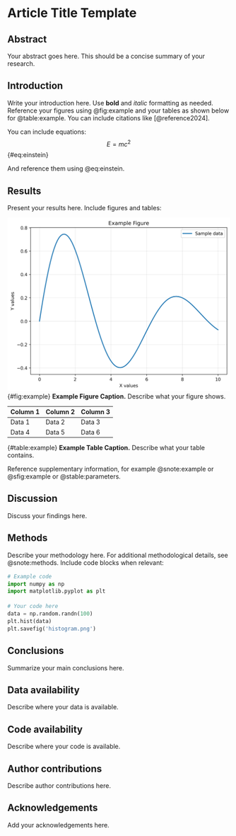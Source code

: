 # Article Title Template
<!-- Note: This title is not rendered in the PDF; the title from 00_CONFIG.yml is used instead -->

## Abstract

Your abstract goes here. This should be a concise summary of your research. 

## Introduction

Write your introduction here. Use **bold** and *italic* formatting as needed. Reference your figures using @fig:example and your tables as shown below for @table:example. You can include citations like [@reference2024].

You can include equations:
$$E = mc^2$${#eq:einstein}

And reference them using @eq:einstein.

## Results

Present your results here. Include figures and tables:

![](FIGURES/example_figure/example_figure.png)
{#fig:example} **Example Figure Caption.** Describe what your figure shows.

| Column 1 | Column 2 | Column 3 |
|----------|----------|----------|
| Data 1   | Data 2   | Data 3   |
| Data 4   | Data 5   | Data 6   |

{#table:example} **Example Table Caption.** Describe what your table contains.

Reference supplementary information, for example @snote:example or @sfig:example or @stable:parameters.

## Discussion

Discuss your findings here. 

## Methods

Describe your methodology here. For additional methodological details, see @snote:methods. Include code blocks when relevant:

```python
# Example code
import numpy as np
import matplotlib.pyplot as plt

# Your code here
data = np.random.randn(100)
plt.hist(data)
plt.savefig('histogram.png')
```

## Conclusions

Summarize your main conclusions here.

## Data availability

Describe where your data is available.

## Code availability

Describe where your code is available.

## Author contributions

Describe author contributions here.

## Acknowledgements

Add your acknowledgements here.